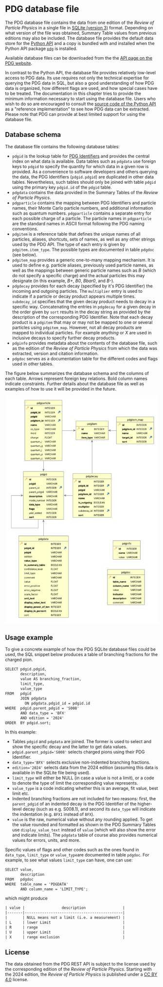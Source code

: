 # PDG database file

The PDG database file contains the data from one edition of the *Review of Particle Physics*
in a single file in [SQLite (version 3)](https://sqlite.org/index.html) format.
Depending on what version of the file was obtained, Summary Table values from previous
editions may also be included.
The database file provides the default data store for the [Python API](pythonapi.md) and a copy is bundled
with and installed when the Python API package [`pdg`](https://pypi.org/project/pdg/) is installed.

Available database files can be downloaded from the
the [API page on the PDG website](https://pdg.lbl.gov/api).

In contrast to the Python API, the database file provides relatively low-level access to PDG data.
Its use requires not only the technical expertise for querying the PDG data in SQL, but also a good understanding
of how PDG data is organized, how different flags are used, and how special cases have to be treated.
The documentation in this chapter tries to provide the minimum information necessary to start using the database
file. Users who wish to do so are encouraged to consult the
[source code of the Python API](https://github.com/particledatagroup/api) 
as a "reference implementation" to see how PDG data can be extracted.
Please note that PDG can provide at best limited support for using the database file.

## Database schema

The database file contains the following database tables:

* `pdgid` is the lookup table for [PDG Identifiers](pdgidentifiers.md) and provides the central index
  on what data is available. Data tables such as `pdgdata` use foreign keys to `pdgid` to specify
  the quantity for which data in a given row is provided. As a convenience to software developers
  and others querying the data, the PDG Identifiers (`pdgid.pdgid`) are duplicated in other data tables.
  Nevertheless, such tables should only be joined with table `pdgid` using the primary key `pdgid.id` of the `pdgid` table.
* `pdgdata` contains the data provided in the Summary Tables of the *Review of Particle Physics*.
* `pdgparticle` contains the mapping between PDG Identifiers and particle names, their Monte Carlo
  particle numbers, and additional information such as quantum numbers. `pdgparticle` contains a separate
  entry for each possible charge of a particle. The particle names in `pdgparticle` are the standard names
  in ASCII format following the PDG naming conventions. 
* `pdgitem` is a reference table that defines the unique names of all particles, aliases, shortcuts,
  sets of names, as well as any other strings used by the PDG API.
  The type of each entry is given by `pdgitem.item_type`.
  The possible types are documented in table `pdgdoc` (see below).
* `pdgitem_map` provides a generic one-to-many mapping mechanism. It is used to define e.g. particle
  aliases, previously used particle names, as well as the mappings between generic particle
  names such as _B_ (which do not specify a specific charge) and the actual particles this may designate
  (in this example, _B+_, _B0_, _Bbar0_, and _B-_).
* `pdgdecay` provides for each decay (specified by it's PDG Identifier) the incoming and outgoing particles. The `multiplier` entry is
  used to indicate if a particle or decay product appears multiple times. `subdecay_id` specifies that
  the given decay product needs to decay in a specific way. Concatenating the entries in `pdgdecay` for
  a given decay in the order given by `sort` results in the decay string as provided by the description
  of the corresponding PDG Identifier.
  Note that each decay product is a `pdgitem` that may or may not be mapped to one or several
  particles using `pdgitem_map`. However, not all decay products are mapped to individual particles.
  For example _anything_ or _X_ are used in inclusive decays to specify further decay products.
* `pdginfo` provides metadata about the contents of the database file, such as the edition of the
  _Review of Particle Physics_ from which the data was extracted, version and citation information.
* `pdgdoc` serves as a documentation table for the different codes and flags used in other tables.

The figure below summarizes the database schema and the columns of each table.
Arrows represent foreign key relations. Bold column names indicate constraints.
Further details about the database file as well as examples of how to use it will be provided in the future.

![Schema of the SQLite database file](schema-v0.2.png "Schema of the SQLite database file")

## Usage example

To give a concrete example of how the PDG SQLite database files could be used, the SQL snippet below produces a table of
branching fractions for the charged pion.

```sqlite
SELECT pdgid.pdgid,
       description,
       value AS branching_fraction,
       limit_type,
       value_type
FROM   pdgid
       JOIN pdgdata
         ON pdgdata.pdgid_id = pdgid.id
WHERE  pdgid.parent_pdgid = 'S008'
       AND data_type = 'BFX'
       AND edition = '2024'
ORDER  BY pdgid.sort;
```
In this example:
- Tables `pdgid` and `pdgdata` are joined. The former is used to select and show the specific decay and the latter to get data values.
- `pdgid.parent_pdgid='S008'` selects charged pions using their PDG Identifier.
- `data_type='BFX'` selects exclusive non-indented branching fractions.
- `edition='2024'` selects data from the 2024 edition (assuming this data is available in the SQLite file being used).
- `limit_type` will either be NULL (in case a value is not a limit), or a code to denote the type of limit the corresponding value represents.
- `value_type` is a code indicating whether this is an average, fit value, best limit etc.
- Indented branching fractions are not included for two reasons: first, the `parent_pdgid` of an indented decay is the PDG
  Identifier of the higher-level decay (such as e.g. S008.1), and second its `data_type` will indicate the indentation (e.g. `BFX1` instead of `BFX`).
- `value` is the raw, numerical value without any rounding applied. To get the
  value rounded and formatted as shown in the PDG Summary Tables use `display_value_text` instead of `value`
  (which will also show the error and indicate limits). The `pdgdata` table of course also provides numerical values
  for errors, units, and more.

Specific values of flags and other codes such as the ones found in `data_type`, `limit_type` or `value_type`are documented in table `pdgdoc`.
For example, to see what values `limit_type` can have, one can use:
```sqlite
SELECT value,
       description
FROM   pdgdoc
WHERE  table_name = 'PDGDATA'
       AND column_name = 'LIMIT_TYPE';  
```
which might produce
```
| value |                 description                 |
|-------|---------------------------------------------|
|       | NULL means not a limit (i.e. a measurement) |
| L     | lower Limit                                 |
| R     | range                                       |
| U     | upper Limit                                 |
| X     | range exclusion                             |
```

## License

The data obtained from the PDG REST API is subject to the license used by the corresponding edition
of the _Review of Particle Physics_. 
Starting with the 2024 edition, the _Review of Particle Physics_ is published under a
[CC BY 4.0](https://creativecommons.org/licenses/by/4.0/) license.

